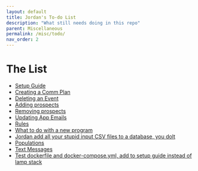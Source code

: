 ```yaml
---
layout: default
title: Jordan's To-do List
description: "What still needs doing in this repo"
parent: Miscellaneous
permalink: /misc/todo/
nav_order: 2
---
```


# The List

* [Setup Guide](/docs/comm-plans/setup)
* [Creating a Comm Plan](/docs/comm-plans/creating/)
* [Deleting an Event](/docs/events/delete)
* [Adding prospects](/docs/prospects/add/)
* [Removing prospects](/docs/prospects/remove/)
* [Updating App Emails](/docs/applications/emails/)
* [Rules]()
* [What to do with a new program]()
* [Jordan add all your stupid input CSV files to a database, you dolt]()
* [Populations]()
* [Text Messages]()
* [Test dockerfile and docker-compose.yml, add to setup guide instead of lamp stack]()